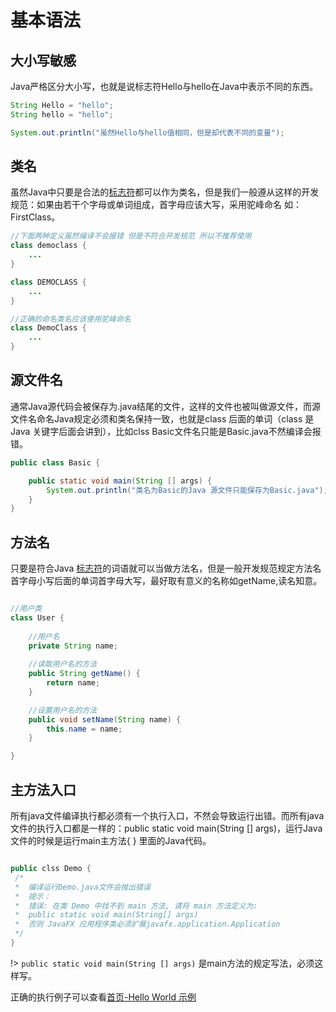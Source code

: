 # 基本语法

## 大小写敏感

Java严格区分大小写，也就是说标志符Hello与hello在Java中表示不同的东西。

``` java
String Hello = "hello";
String hello = "hello";

System.out.println("虽然Hello与hello值相同，但是却代表不同的变量");
```

## 类名

虽然Java中只要是合法的[标志符](/identifier)都可以作为类名，但是我们一般遵从这样的开发规范：如果由若干个字母或单词组成，首字母应该大写，采用驼峰命名 如：FirstClass。

``` java
//下面两种定义虽然编译不会报错 但是不符合开发规范 所以不推荐使用
class democlass {
    ...
}

class DEMOCLASS {
    ...
}

//正确的命名类名应该使用驼峰命名
class DemoClass {
    ...
}

```

## 源文件名

通常Java源代码会被保存为.java结尾的文件，这样的文件也被叫做源文件，而源文件名命名Java规定必须和类名保持一致，也就是class 后面的单词（class 是Java 关键字后面会讲到），比如clss 
Basic文件名只能是Basic.java不然编译会报错。

``` java
public class Basic {

    public static void main(String [] args) {
        System.out.println("类名为Basic的Java 源文件只能保存为Basic.java");
    }
}
```

## 方法名

只要是符合Java [标志符](/identifier)的词语就可以当做方法名，但是一般开发规范规定方法名首字母小写后面的单词首字母大写，最好取有意义的名称如getName,读名知意。

``` java

//用户类
class User {
    
    //用户名
    private String name;
    
    //读取用户名的方法
    public String getName() {
        return name;
    }

    //设置用户名的方法
    public void setName(String name) {
        this.name = name;
    }

}
```

## 主方法入口

所有java文件编译执行都必须有一个执行入口，不然会导致运行出错。而所有java文件的执行入口都是一样的：public static void main(String [] args)，运行Java文件的时候是运行main主方法{ } 
里面的Java代码。

``` java

public clss Demo {
 /*
 *  编译运行Demo.java文件会抛出错误
 *  提示：
 *  错误: 在类 Demo 中找不到 main 方法, 请将 main 方法定义为:
 *  public static void main(String[] args)
 *  否则 JavaFX 应用程序类必须扩展javafx.application.Application
 */
}
```
!> `public static void main(String [] args)` 是main方法的规定写法，必须这样写。

正确的执行例子可以查看[首页-Hello World 示例](/README#hello-world)